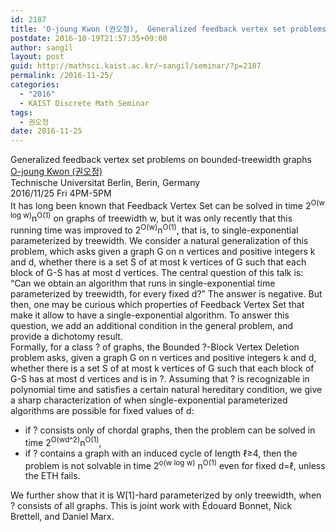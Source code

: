 ```yaml
---
id: 2187
title: 'O-joung Kwon (권오정),  Generalized feedback vertex set problems on bounded-treewidth graphs'
postdate: 2016-10-19T21:57:35+09:00
author: sangil
layout: post
guid: http://mathsci.kaist.ac.kr/~sangil/seminar/?p=2187
permalink: /2016-11-25/
categories:
  - "2016"
  - KAIST Discrete Math Seminar
tags:
  - 권오정
date: 2016-11-25
---
```

<div class="talk">
  Generalized feedback vertex set problems on bounded-treewidth graphs
</div>

<div class="speaker">
  <a href="http://mathsci.kaist.ac.kr/~ojkwon/">O-joung Kwon (권오정)</a><br /> Technische Universitat Berlin, Berin, Germany
</div>

<div class="date">
  2016/11/25 Fri 4PM-5PM
</div>

<div class="abstract">
  It has long been known that Feedback Vertex Set can be solved in time 2<sup>O(w log w)</sup>n<sup>O(1)</sup> on graphs of treewidth w, but it was only recently that this running time was improved to 2<sup>O(w)</sup>n<sup>O(1)</sup>, that is, to single-exponential parameterized by treewidth. We consider a natural generalization of this problem, which asks given a graph G on n vertices and positive integers k and d, whether there is a set S of at most k vertices of G such that each block of G-S has at most d vertices. The central question of this talk is: &#8220;Can we obtain an algorithm that runs in single-exponential time parameterized by treewidth, for every fixed d?&#8221; The answer is negative. But then, one may be curious which properties of Feedback Vertex Set that make it allow to have a single-exponential algorithm. To answer this question, we add an additional condition in the general problem, and provide a dichotomy result.<br /> Formally, for a class ? of graphs, the Bounded ?-Block Vertex Deletion problem asks, given a graph G on n vertices and positive integers k and d, whether there is a set S of at most k vertices of G such that each block of G-S has at most d vertices and is in ?. Assuming that ? is recognizable in polynomial time and satisfies a certain natural hereditary condition, we give a sharp characterization of when single-exponential parameterized algorithms are possible for fixed values of d:</p> 
  
  <ul>
    <li>
      if ? consists only of chordal graphs, then the problem can be solved in time 2<sup>O(wd^2)</sup>n<sup>O(1)</sup>,
    </li>
    <li>
      if ? contains a graph with an induced cycle of length &ell;≥4, then the problem is not solvable in time 2<sup>o(w log w)</sup> n<sup>O(1)</sup> even for fixed d=&ell;, unless the ETH fails.
    </li>
  </ul>
  
  <p>
    We further show that it is W[1]-hard parameterized by only treewidth, when ? consists of all graphs. This is joint work with Édouard Bonnet, Nick Brettell, and Daniel Marx.
  </p>
</div>